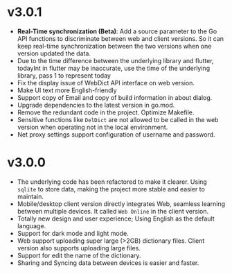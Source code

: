 # v3.0.1
- **Real-Time synchronization (Beta)**:  Add a source parameter to the Go API functions to discriminate between web and client versions. So it can keep real-time synchronization between the two versions when one version updated the data.
- Due to the time difference between the underlying library and flutter, todayInt in flutter may be inaccurate, use the time of the underlying library, pass 1 to represent today
- Fix the display issue of WebDict API interface on web version.
- Make UI text more English-friendly
- Support copy of Email and copy of build information in about dialog.
- Upgrade dependencies to the latest version in go.mod.
- Remove the redundant code in the project. Optimize Makefile.
- Sensitive functions like `DelDict` are not allowed to be called in the web version when operating not in the local environment.
- Net proxy settings support configuration of username and password.
# v3.0.0
- The underlying code has been refactored to make it clearer. Using `sqlite` to store data, making the project more stable and easier to maintain.
- Mobile/desktop client version directly integrates Web, seamless learning between multiple devices. It called `Web Online` in the client version.
- Totally new design and user experience; Using English as the default language.
- Support for dark mode and light mode.
- Web support uploading super large (>2GB) dictionary files. Client version also supports uploading large files.
- Support for edit the name of the dictionary.
- Sharing  and Syncing data between devices is easier and faster.
